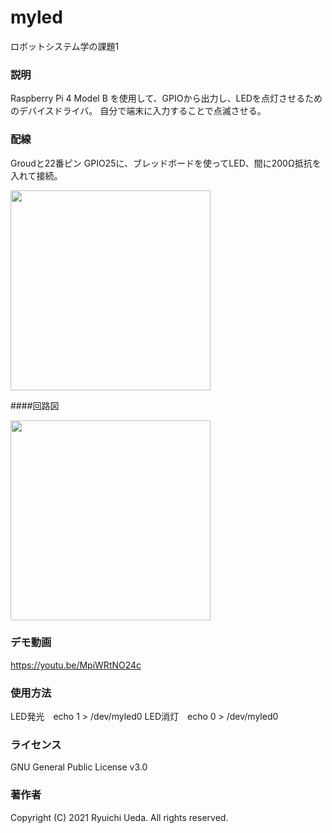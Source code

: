 # myled
ロボットシステム学の課題1

### 説明
Raspberry Pi 4 Model B を使用して、GPIOから出力し、LEDを点灯させるためのデバイスドライバ。
自分で端末に入力することで点滅させる。

### 配線
Groudと22番ピン GPIO25に、ブレッドボードを使ってLED、間に200Ω抵抗を入れて接続。

<img src="https://user-images.githubusercontent.com/93691873/146097169-59c92616-35e7-445e-a3e3-017734a13416.jpg" width="320px">

####回路図

<img src="https://user-images.githubusercontent.com/93691873/146373074-89b9f7fa-d537-4371-8747-0ad10247aa32.jpg" width="320px">

### デモ動画
https://youtu.be/MpiWRtNO24c

### 使用方法
LED発光　echo 1 > /dev/myled0
LED消灯　echo 0 > /dev/myled0

### ライセンス
GNU General Public License v3.0

### 著作者
Copyright (C) 2021 Ryuichi Ueda. All rights reserved.
